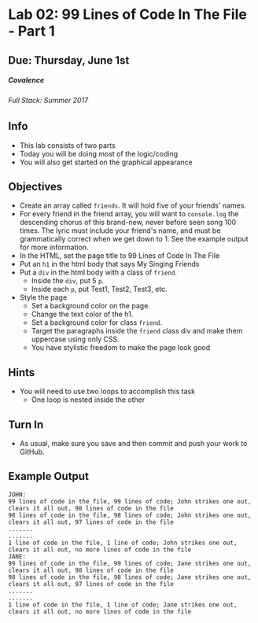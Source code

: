 # Lab 02: 99 Lines of Code In The File - Part 1
## Due: Thursday, June 1st
##### Covalence 
###### Full Stack: Summer 2017

## Info
* This lab consists of two parts
* Today you will be doing most of the logic/coding
* You will also get started on the graphical appearance

## Objectives
* Create an array called `friends`. It will hold five of your friends' names.
* For every friend in the friend array, you will want to `console.log` the descending chorus of this brand-new, never before seen song 100 times. The lyric must include your friend's name, and must be grammatically correct when we get down to 1. See the example output for more information.
* In the HTML, set the page title to 99 Lines of Code In The File
* Put an `h1` in the html body that says My Singing Friends
* Put a `div` in the html body with a class of `friend`.
    * Inside the `div`, put 5 `p`.
    * Inside each `p`, put Test1, Test2, Test3, etc.
* Style the page
    * Set a background color on the page.
    * Change the text color of the h1.
    * Set a background color for class `friend`.
    * Target the paragraphs inside the `friend` class div and make them uppercase using only CSS.
    * You have stylistic freedom to make the page look good

## Hints
* You will need to use two loops to accomplish this task
    * One loop is nested inside the other

## Turn In
* As usual, make sure you save and then commit and push your work to GitHub.


## Example Output
``````````````````````````````
JOHN:
99 lines of code in the file, 99 lines of code; John strikes one out, clears it all out, 98 lines of code in the file
98 lines of code in the file, 98 lines of code; John strikes one out, clears it all out, 97 lines of code in the file
.......
.......
1 line of code in the file, 1 line of code; John strikes one out, clears it all out, no more lines of code in the file
JANE:
99 lines of code in the file, 99 lines of code; Jane strikes one out, clears it all out, 98 lines of code in the file
98 lines of code in the file, 98 lines of code; Jane strikes one out, clears it all out, 97 lines of code in the file
.......
.......
1 line of code in the file, 1 line of code; Jane strikes one out, clears it all out, no more lines of code in the file
``````````````````````````````